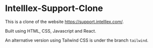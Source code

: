 # Intelllex-Support-Clone

This is a clone of the website https://support.intelllex.com/.

Built using HTML, CSS, Javascript and React.

An alternative version using Tailwind CSS is under the branch `tailwind`.
